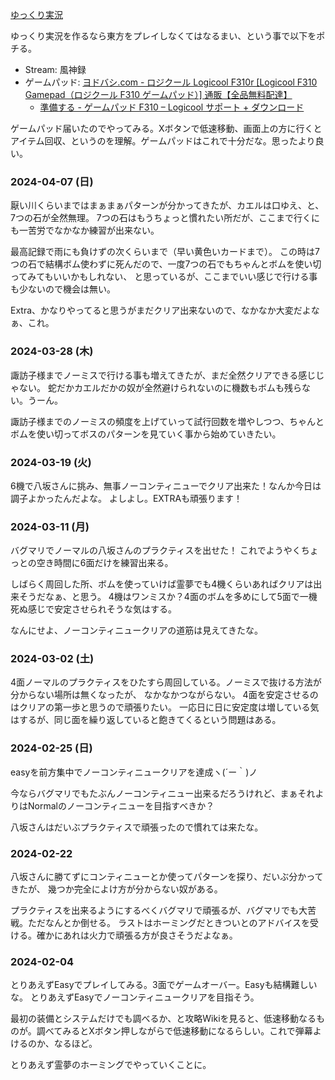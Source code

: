 [ゆっくり実況](%E3%82%86%E3%81%A3%E3%81%8F%E3%82%8A%E5%AE%9F%E6%B3%81)

ゆっくり実況を作るなら東方をプレイしなくてはなるまい、という事で以下をポチる。

- Stream: 風神録
- ゲームパッド: [ヨドバシ.com - ロジクール Logicool F310r [Logicool F310 Gamepad（ロジクール F310 ゲームパッド）] 通販【全品無料配達】](https://www.yodobashi.com/product-detail/100000001001732201/)
  - [準備する - ゲームパッド F310 – Logicool サポート + ダウンロード](https://support.logi.com/hc/ja/articles/360024326793)

ゲームパッド届いたのでやってみる。Xボタンで低速移動、画面上の方に行くとアイテム回収、というのを理解。ゲームパッドはこれで十分だな。思ったより良い。

### 2024-04-07 (日)

厭い川くらいまではまぁまぁパターンが分かってきたが、カエルは口ゆえ、と、7つの石が全然無理。
7つの石はもうちょっと慣れたい所だが、ここまで行くにも一苦労でなかなか練習が出来ない。

最高記録で雨にも負けずの次くらいまで（早い黄色いカードまで）。
この時は7つの石で結構ボム使わずに死んだので、一度7つの石でもちゃんとボムを使い切ってみてもいいかもしれない、
と思っているが、ここまでいい感じで行ける事も少ないので機会は無い。

Extra、かなりやってると思うがまだクリア出来ないので、なかなか大変だよなぁ、これ。

### 2024-03-28 (木)

諏訪子様までノーミスで行ける事も増えてきたが、まだ全然クリアできる感じじゃない。
蛇だかカエルだかの奴が全然避けられないのに機数もボムも残らない。うーん。

諏訪子様までのノーミスの頻度を上げていって試行回数を増やしつつ、ちゃんとボムを使い切ってボスのパターンを見ていく事から始めていきたい。

### 2024-03-19 (火)

6機で八坂さんに挑み、無事ノーコンティニューでクリア出来た！なんか今日は調子よかったんだよな。
よしよし。EXTRAも頑張ります！

### 2024-03-11 (月)

バグマリでノーマルの八坂さんのプラクティスを出せた！
これでようやくちょっとの空き時間に6面だけを練習出来る。

しばらく周回した所、ボムを使っていけば霊夢でも4機くらいあればクリアは出来そうだなぁ、と思う。
4機はワンミスか？4面のボムを多めにして5面で一機死ぬ感じで安定させられそうな気はする。

なんにせよ、ノーコンティニュークリアの道筋は見えてきたな。

### 2024-03-02 (土)

4面ノーマルのプラクティスをひたすら周回している。ノーミスで抜ける方法が分からない場所は無くなったが、
なかなかつながらない。
4面を安定させるのはクリアの第一歩と思うので頑張りたい。
一応日に日に安定度は増している気はするが、同じ面を繰り返していると飽きてくるという問題はある。

### 2024-02-25 (日)

easyを前方集中でノーコンティニュークリアを達成ヽ(´ー｀)ノ

今ならバグマリでもたぶんノーコンティニュー出来るだろうけれど、まぁそれよりはNormalのノーコンティニューを目指すべきか？

八坂さんはだいぶプラクティスで頑張ったので慣れては来たな。

### 2024-02-22

八坂さんに勝てずにコンティニューとか使ってパターンを探り、だいぶ分かってきたが、
幾つか完全によけ方が分からない奴がある。

プラクティスを出来るようにするべくバグマリで頑張るが、バグマリでも大苦戦。ただなんとか倒せる。
ラストはホーミングだときついとのアドバイスを受ける。確かにあれは火力で頑張る方が良さそうだよなぁ。


### 2024-02-04

とりあえずEasyでプレイしてみる。3面でゲームオーバー。Easyも結構難しいな。
とりあえずEasyでノーコンティニュークリアを目指そう。

最初の装備とシステムだけでも調べるか、と攻略Wikiを見ると、低速移動なるものが。調べてみるとXボタン押しながらで低速移動になるらしい。これで弾幕よけるのか、なるほど。

とりあえず霊夢のホーミングでやっていくことに。
